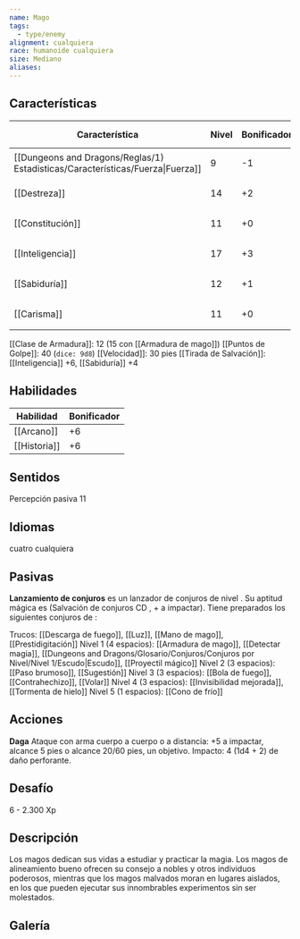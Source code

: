 ```yaml
---
name: Mago
tags:
  - type/enemy
alignment: cualquiera
race: humanoide cualquiera
size: Mediano
aliases:
---
```


## Características

| Característica                                                                 | Nivel | Bonificador | Lanzar dado      |
| ------------------------------------------------------------------------------ | ----- | ----------- | ---------------- |
| [[Dungeons and Dragons/Reglas/1) Estadisticas/Características/Fuerza\|Fuerza]] | 9     | -1          | `dice: 1d20 + 0` |
| [[Destreza]]                                                                   | 14    | +2          | `dice: 1d20 + 0` |
| [[Constitución]]                                                               | 11    | +0          | `dice: 1d20 + 0` |
| [[Inteligencia]]                                                               | 17    | +3          | `dice: 1d20 + 0` |
| [[Sabiduría]]                                                                  | 12    | +1          | `dice: 1d20 + 0` |
| [[Carisma]]                                                                    | 11    | +0          | `dice: 1d20 + 0` |

[[Clase de Armadura]]: 12 (15 con [[Armadura de mago]])
[[Puntos de Golpe]]: 40 (`dice: 9d8`)
[[Velocidad]]: 30 pies
[[Tirada de Salvación]]: [[Inteligencia]] +6, [[Sabiduría]] +4

## Habilidades

| Habilidad    | Bonificador |
| ------------ | ----------- |
| [[Arcano]]   | +6          |
| [[Historia]] | +6          |

## Sentidos

Percepción pasiva 11

## Idiomas

cuatro cualquiera

## Pasivas

**Lanzamiento de conjuros**
 es un lanzador de conjuros de nivel . Su aptitud mágica es  (Salvación de conjuros CD , + a impactar). Tiene preparados los siguientes conjuros de :

Trucos: [[Descarga de fuego]], [[Luz]], [[Mano de mago]], [[Prestidigitación]]
Nivel 1 (4 espacios): [[Armadura de mago]], [[Detectar magia]], [[Dungeons and Dragons/Glosario/Conjuros/Conjuros por Nivel/Nivel 1/Escudo|Escudo]], [[Proyectil mágico]]
Nivel 2 (3 espacios): [[Paso brumoso]], [[Sugestión]]
Nivel 3 (3 espacios): [[Bola de fuego]], [[Contrahechizo]], [[Volar]]
Nivel 4 (3 espacios): [[Invisibilidad mejorada]], [[Tormenta de hielo]]
Nivel 5 (1 espacios): [[Cono de frío]]

## Acciones

**Daga**
Ataque con arma cuerpo a cuerpo o a distancia: +5 a impactar, alcance 5 pies o alcance 20/60 pies, un objetivo. 
Impacto: 4 (1d4 + 2) de daño perforante.

## Desafío

6 - 2.300 Xp

## Descripción

Los magos dedican sus vidas a estudiar y practicar la magia. Los magos de alineamiento bueno ofrecen su consejo a nobles y otros individuos poderosos, mientras que los magos malvados moran en lugares aislados, en los que pueden ejecutar sus innombrables experimentos sin ser molestados.

## Galería


